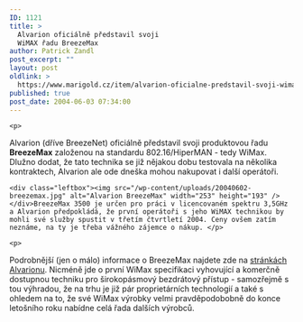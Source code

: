 ```yaml
---
ID: 1121
title: >
  Alvarion oficiálně představil svoji
  WiMAX řadu BreezeMax
author: Patrick Zandl
post_excerpt: ""
layout: post
oldlink: >
  https://www.marigold.cz/item/alvarion-oficialne-predstavil-svoji-wimax-radu-breezemax
published: true
post_date: 2004-06-03 07:34:00
---
```

	<p>
Alvarion (dříve BreezeNet) oficiálně představil svoji produktovou řadu <b>BreezeMax</b> založenou na standardu 802.16/HiperMAN - tedy WiMax. Dlužno dodat, že tato technika se již nějakou dobu testovala na několika kontraktech, Alvarion ale ode dneška mohou nakupovat i další operátoři. </p>

	<div class="leftbox"><img src="/wp-content/uploads/20040602-breezemax.jpg" alt="Alvarion BreezeMax" width="253" height="193" /></div>BreezeMax 3500 je určen pro práci v licencovaném spektru 3,5GHz a Alvarion předpokládá, že první operátoři s jeho WiMAX technikou by mohli své služby spustit v třetím čtvrtletí 2004. Ceny ovšem zatím neznáme, na ty je třeba vážného zájemce o nákup. </p>

	<p>
Podrobnější (jen o málo) informace o BreezeMax najdete zde na <a href="http://www.alvarion.com/RunTime/Products_2020.asp?tNodeParam=42">stránkách Alvarionu</a>. Nicméně jde o první WiMax specifikaci vyhovující a komerčně dostupnou techniku pro širokopásmový bezdrátový přístup - samozřejmě s tou výhradou, že na trhu je již pár proprietárních technologií a také s ohledem na to, že své WiMax výrobky velmi pravděpodobobně do konce letošního roku nabídne celá řada dalších výrobců.
</p>
